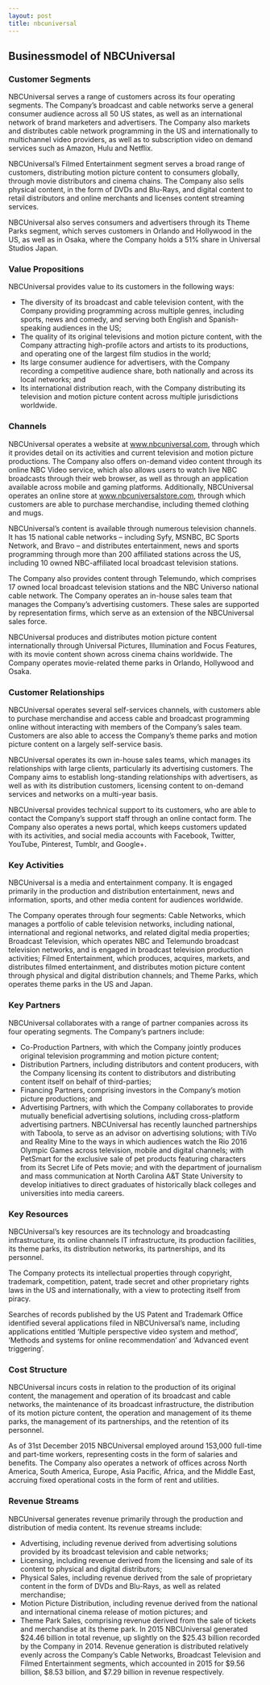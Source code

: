 ```yaml
---
layout: post
title: nbcuniversal
---
```


Businessmodel of NBCUniversal
------------------------------

### Customer Segments

NBCUniversal serves a range of customers across its four operating segments. The Company’s broadcast and cable networks serve a general consumer audience across all 50 US states, as well as an international network of brand marketers and advertisers. The Company also markets and distributes cable network programming in the US and internationally to multichannel video providers, as well as to subscription video on demand services such as Amazon, Hulu and Netflix.

NBCUniversal’s Filmed Entertainment segment serves a broad range of customers, distributing motion picture content to consumers globally, through movie distributors and cinema chains. The Company also sells physical content, in the form of DVDs and Blu-Rays, and digital content to retail distributors and online merchants and licenses content streaming services.

NBCUniversal also serves consumers and advertisers through its Theme Parks segment, which serves customers in Orlando and Hollywood in the US, as well as in Osaka, where the Company holds a 51% share in Universal Studios Japan.

### Value Propositions

NBCUniversal provides value to its customers in the following ways:

 * The diversity of its broadcast and cable television content, with the Company providing programming across multiple genres, including sports, news and comedy, and serving both English and Spanish-speaking audiences in the US;
* The quality of its original televisions and motion picture content, with the Company attracting high-profile actors and artists to its productions, and operating one of the largest film studios in the world;
* Its large consumer audience for advertisers, with the Company recording a competitive audience share, both nationally and across its local networks; and
* Its international distribution reach, with the Company distributing its television and motion picture content across multiple jurisdictions worldwide.
 ### Channels

NBCUniversal operates a website at www.nbcuniversal.com, through which it provides detail on its activities and current television and motion picture productions. The Company also offers on-demand video content through its online NBC Video service, which also allows users to watch live NBC broadcasts through their web browser, as well as through an application available across mobile and gaming platforms. Additionally, NBCUniversal operates an online store at www.nbcuniversalstore.com, through which customers are able to purchase merchandise, including themed clothing and mugs.

NBCUniversal’s content is available through numerous television channels. It has 15 national cable networks – including Syfy, MSNBC, BC Sports Network, and Bravo – and distributes entertainment, news and sports programming through more than 200 affiliated stations across the US, including 10 owned NBC-affiliated local broadcast television stations.

The Company also provides content through Telemundo, which comprises 17 owned local broadcast television stations and the NBC Universo national cable network. The Company operates an in-house sales team that manages the Company’s advertising customers. These sales are supported by representation firms, which serve as an extension of the NBCUniversal sales force.

NBCUniversal produces and distributes motion picture content internationally through Universal Pictures, Illumination and Focus Features, with its movie content shown across cinema chains worldwide. The Company operates movie-related theme parks in Orlando, Hollywood and Osaka.

### Customer Relationships

NBCUniversal operates several self-services channels, with customers able to purchase merchandise and access cable and broadcast programming online without interacting with members of the Company’s sales team. Customers are also able to access the Company’s theme parks and motion picture content on a largely self-service basis.

NBCUniversal operates its own in-house sales teams, which manages its relationships with large clients, particularly its advertising customers. The Company aims to establish long-standing relationships with advertisers, as well as with its distribution customers, licensing content to on-demand services and networks on a multi-year basis.

NBCUniversal provides technical support to its customers, who are able to contact the Company’s support staff through an online contact form. The Company also operates a news portal, which keeps customers updated with its activities, and social media accounts with Facebook, Twitter, YouTube, Pinterest, Tumblr, and Google+.

### Key Activities

NBCUniversal is a media and entertainment company. It is engaged primarily in the production and distribution entertainment, news and information, sports, and other media content for audiences worldwide.

The Company operates through four segments: Cable Networks, which manages a portfolio of cable television networks, including national, international and regional networks, and related digital media properties; Broadcast Television, which operates NBC and Telemundo broadcast television networks, and is engaged in broadcast television production activities; Filmed Entertainment, which produces, acquires, markets, and distributes filmed entertainment, and distributes motion picture content through physical and digital distribution channels; and Theme Parks, which operates theme parks in the US and Japan.

### Key Partners

NBCUniversal collaborates with a range of partner companies across its four operating segments. The Company’s partners include:

 * Co-Production Partners, with which the Company jointly produces original television programming and motion picture content;
* Distribution Partners, including distributors and content producers, with the Company licensing its content to distributors and distributing content itself on behalf of third-parties;
* Financing Partners, comprising investors in the Company’s motion picture productions; and
* Advertising Partners, with which the Company collaborates to provide mutually beneficial advertising solutions, including cross-platform advertising partners.
 NBCUniversal has recently launched partnerships with Taboola, to serve as an advisor on advertising solutions; with TiVo and Reality Mine to the ways in which audiences watch the Rio 2016 Olympic Games across television, mobile and digital channels; with PetSmart for the exclusive sale of pet products featuring characters from its Secret Life of Pets movie; and with the department of journalism and mass communication at North Carolina A&T State University to develop initiatives to direct graduates of historically black colleges and universities into media careers.

### Key Resources

NBCUniversal’s key resources are its technology and broadcasting infrastructure, its online channels IT infrastructure, its production facilities, its theme parks, its distribution networks, its partnerships, and its personnel.

The Company protects its intellectual properties through copyright, trademark, competition, patent, trade secret and other proprietary rights laws in the US and internationally, with a view to protecting itself from piracy.

Searches of records published by the US Patent and Trademark Office identified several applications filed in NBCUniversal’s name, including applications entitled ‘Multiple perspective video system and method’, ‘Methods and systems for online recommendation’ and ‘Advanced event triggering’.

### Cost Structure

NBCUniversal incurs costs in relation to the production of its original content, the management and operation of its broadcast and cable networks, the maintenance of its broadcast infrastructure, the distribution of its motion picture content, the operation and management of its theme parks, the management of its partnerships, and the retention of its personnel.

As of 31st December 2015 NBCUniversal employed around 153,000 full-time and part-time workers, representing costs in the form of salaries and benefits. The Company also operates a network of offices across North America, South America, Europe, Asia Pacific, Africa, and the Middle East, accruing fixed operational costs in the form of rent and utilities.

### Revenue Streams

NBCUniversal generates revenue primarily through the production and distribution of media content. Its revenue streams include:

 * Advertising, including revenue derived from advertising solutions provided by its broadcast television and cable networks;
* Licensing, including revenue derived from the licensing and sale of its content to physical and digital distributors;
* Physical Sales, including revenue derived from the sale of proprietary content in the form of DVDs and Blu-Rays, as well as related merchandise;
* Motion Picture Distribution, including revenue derived from the national and international cinema release of motion pictures; and
* Theme Park Sales, comprising revenue derived from the sale of tickets and merchandise at its theme park.
 In 2015 NBCUniversal generated $24.46 billion in total revenue, up slightly on the $25.43 billion recorded by the Company in 2014. Revenue generation is distributed relatively evenly across the Company’s Cable Networks, Broadcast Television and Filmed Entertainment segments, which accounted in 2015 for $9.56 billion, $8.53 billion, and $7.29 billion in revenue respectively.
